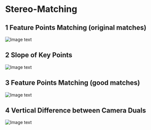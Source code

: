 # Stereo-Matching
## 1 Feature Points Matching (original matches)
![Image text](https://github.com/jerryweihuajing/Stereo-Matching/blob/main/Product/original%20matching.png)
## 2 Slope of Key Points
![Image text](https://github.com/jerryweihuajing/Binocular-Stereo-Matching/blob/main/Product/slope.png)
## 3 Feature Points Matching (good matches)
![Image text](https://github.com/jerryweihuajing/Stereo-Matching/blob/main/Product/good%20matching.png)
## 4 Vertical Difference between Camera Duals
![Image text](https://github.com/jerryweihuajing/Binocular-Stereo-Matching/blob/main/Product/y-shift.png)
